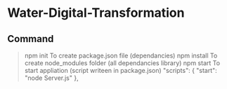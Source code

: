 # Water-Digital-Transformation


Command
--------------------
>npm init
To create package.json file (dependancies)
>npm install
To create node_modules folder (all dependancies library)
>npm start
To start appliation (script writeen in package.json)
"scripts": {
    "start": "node Server.js"
  },

